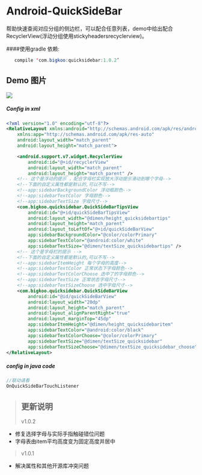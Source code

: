 Android-QuickSideBar
==========
帮助快速查阅对应分组的侧边栏，可以配合任意列表，demo中给出配合RecyclerView(浮动分组使用stickyheadersrecyclerview)。

####使用gradle 依赖:
```java
   compile 'com.bigkoo:quicksidebar:1.0.2’
```

## Demo 图片
![](https://github.com/saiwu-bigkoo/Android-QuickSideBar/blob/master/preview/quicksidebardemo.gif)

##### Config in xml

```xml
<?xml version="1.0" encoding="utf-8"?>
<RelativeLayout xmlns:android="http://schemas.android.com/apk/res/android"
    xmlns:app="http://schemas.android.com/apk/res-auto"
    android:layout_width="match_parent"
    android:layout_height="match_parent">

    <android.support.v7.widget.RecyclerView
        android:id="@+id/recyclerView"
        android:layout_width="match_parent"
        android:layout_height="match_parent" />
    <!-- 这个是浮动的提示 ，配合字母栏实现放大浮动提示滑动到哪个字母-->
    <!--下面的自定义属性都是默认的,可以不写-->
    <!--app:sidebarBackgroundColor 浮动框颜色-->
    <!--app:sidebarTextColor 字母颜色-->
    <!--app:sidebarTextSize 字母尺寸-->
    <com.bigkoo.quicksidebar.QuickSideBarTipsView
        android:id="@+id/quickSideBarTipsView"
        android:layout_width="@dimen/height_quicksidebartips"
        android:layout_height="match_parent"
        android:layout_toLeftOf="@+id/quickSideBarView"
        app:sidebarBackgroundColor="@color/colorPrimary"
        app:sidebarTextColor="@android:color/white"
        app:sidebarTextSize="@dimen/textSize_quicksidebartips" />
    <!-- 这个是字母栏的提示 -->
    <!--下面的自定义属性都是默认的,可以不写-->
    <!--app:sidebarItemHeight 每个字母的高度-->
    <!--app:sidebarTextColor 正常状态下字母颜色-->
    <!--app:sidebarTextColorChoose 选中了的字母颜色-->
    <!--app:sidebarTextSize 正常状态字母尺寸-->
    <!--app:sidebarTextSizeChoose 选中字母尺寸-->
    <com.bigkoo.quicksidebar.QuickSideBarView
        android:id="@id/quickSideBarView"
        android:layout_width="20dp"
        android:layout_height="match_parent"
        android:layout_alignParentRight="true"
        android:layout_marginTop="45dp"
        app:sidebarItemHeight="@dimen/height_quicksidebaritem"
        app:sidebarTextColor="@android:color/black"
        app:sidebarTextColorChoose="@color/colorPrimary"
        app:sidebarTextSize="@dimen/textSize_quicksidebar"
        app:sidebarTextSizeChoose="@dimen/textSize_quicksidebar_choose" />
</RelativeLayout>
```

##### config in java code

```java
//联动请看
OnQuickSideBarTouchListener
```
>## 更新说明
>v1.0.2
 - 修复选择字母与实际手指触碰错位问题 <br />
 - 字母表由item平均高度变为固定高度并居中  <br />

>v1.0.1 
 - 解决属性和其他开源库冲突问题  <br />

